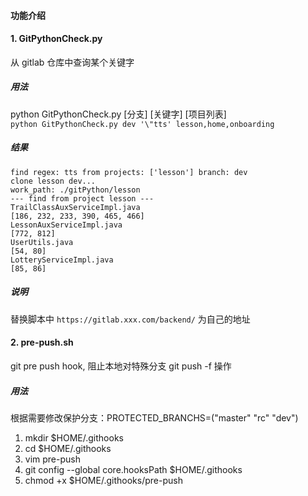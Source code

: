#### 功能介绍

#### 1. GitPythonCheck.py
从 gitlab 仓库中查询某个关键字
##### 用法
python GitPythonCheck.py [分支] [关键字] [项目列表]<br>
`python GitPythonCheck.py dev '\"tts' lesson,home,onboarding`
##### 结果
```
find regex: tts from projects: ['lesson'] branch: dev
clone lesson dev...
work_path: ./gitPython/lesson
--- find from project lesson ---
TrailClassAuxServiceImpl.java
[186, 232, 233, 390, 465, 466]
LessonAuxServiceImpl.java
[772, 812]
UserUtils.java
[54, 80]
LotteryServiceImpl.java
[85, 86]
```
##### 说明
替换脚本中  `https://gitlab.xxx.com/backend/` 为自己的地址


#### 2. pre-push.sh
git pre push hook, 阻止本地对特殊分支 git push -f 操作

##### 用法
根据需要修改保护分支：PROTECTED_BRANCHS=("master" "rc" "dev")

1. mkdir $HOME/.githooks
2. cd $HOME/.githooks
3. vim pre-push
4. git config --global core.hooksPath $HOME/.githooks
5. chmod +x $HOME/.githooks/pre-push

